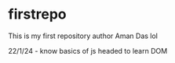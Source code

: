 # firstrepo
This is my first repository
author Aman Das lol


22/1/24 - know basics of js headed to learn DOM

